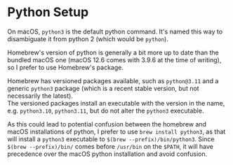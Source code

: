 # Python Setup

On macOS, `python3` is the default python command. It's named this way to disambiguate it from python 2 (which would be `python`).

Homebrew's version of python is generally a bit more up to date than the bundled macOS one  (macOS 12.6 comes with 3.9.6 at the time of writing), so I prefer to use Homebrew's package.

Homebrew has versioned packages available, such as `python@3.11` and a generic `python3` package (which is a recent stable version, but not necessarily the latest).  
The versioned packages install an executable with the version in the name, e.g. `python3.10`, `python3.11`, but do not alter the `python3` executable. 

As this could lead to potential confusion between the homebrew and macOS installations of python, I prefer to use `brew install python3`, as that will install a `python3` executable to `$(brew --prefix)/bin/python3`. Since `$(brew --prefix)/bin/` comes before `/usr/bin` on the `$PATH`, it will have precedence over the macOS python installation and avoid confusion.


